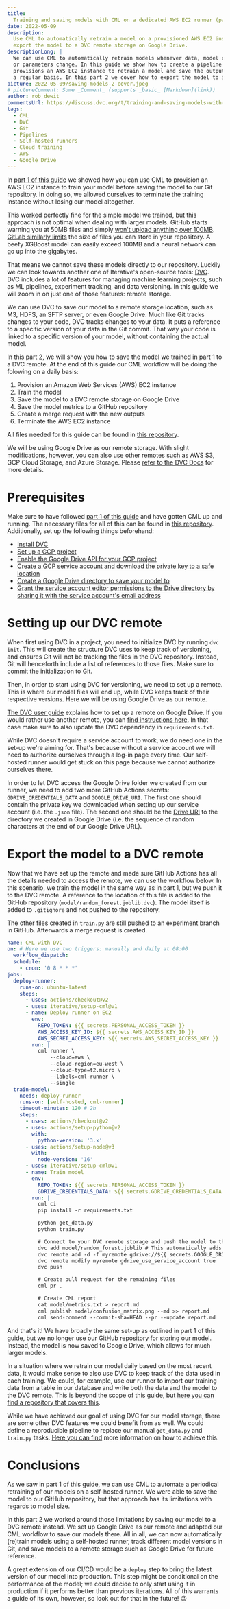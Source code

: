 ```yaml
---
title:
  Training and saving models with CML on a dedicated AWS EC2 runner (part 2)
date: 2022-05-09
description:
  Use CML to automatically retrain a model on a provisioned AWS EC2 instance and
  export the model to a DVC remote storage on Google Drive.
descriptionLong: |
  We can use CML to automatically retrain models whenever data, model code,
  or parameters change. In this guide we show how to create a pipeline that
  provisions an AWS EC2 instance to retrain a model and save the output on
  a regular basis. In this part 2 we cover how to export the model to a DVC remote on Google Drive.
picture: 2022-05-09/saving-models-2-cover.jpeg
# pictureComment: Some _Comment_ (supports _basic_ [Markdown](link))
author: rob_dewit
commentsUrl: https://discuss.dvc.org/t/training-and-saving-models-with-cml-on-a-self-hosted-aws-ec2-runner/1155
tags:
  - CML
  - DVC
  - Git
  - Pipelines
  - Self-hosted runners
  - Cloud training
  - AWS
  - Google Drive
---
```


In [part 1 of this guide](https://dvc.org/blog/CML-runners-saving-models-1) we
showed how you can use CML to provision an AWS EC2 instance to train your model
before saving the model to our Git repository. In doing so, we allowed ourselves
to terminate the training instance without losing our model altogether.

This worked perfectly fine for the simple model we trained, but this approach is
not optimal when dealing with larger models. GitHub starts warning you at 50MB
files and simply
[won't upload anything over 100MB](https://docs.github.com/en/repositories/working-with-files/managing-large-files/about-large-files-on-github).
[GitLab similarly limits](https://docs.gitlab.com/ee/user/gitlab_com/index.html#account-and-limit-settings)
the size of files you can store in your repository. A beefy XGBoost model can
easily exceed 100MB and a neural network can go up into the gigabytes.

That means we cannot save these models directly to our repository. Luckily we
can look towards another one of Iterative's open-source tools:
[DVC](https://dvc.org). DVC includes a lot of features for managing machine
learning projects, such as ML pipelines, experiment tracking, and data
versioning. In this guide we will zoom in on just one of those features: remote
storage.

We can use DVC to save our model to a remote storage location, such as M3, HDFS,
an SFTP server, or even Google Drive. Much like Git tracks changes to your code,
DVC tracks changes to your data. It puts a reference to a specific version of
your data in the Git commit. That way your code is linked to a specific version
of your model, without containing the actual model.

In this part 2, we will show you how to save the model we trained in part 1 to a
DVC remote. At the end of this guide our CML workflow will be doing the folowing
on a daily basis:

1. Provision an Amazon Web Services (AWS) EC2 instance
1. Train the model
1. Save the model to a DVC remote storage on Google Drive
1. Save the model metrics to a GitHub repository
1. Create a merge request with the new outputs
1. Terminate the AWS EC2 instance

All files needed for this guide can be found in
[this repository](https://github.com/iterative/example_model_export_cml).

<admon type="tip">

We will be using Google Drive as our remote storage. With slight modifications,
however, you can also use other remotes such as AWS S3, GCP Cloud Storage, and Azure
Storage. Please
[refer to the DVC Docs](https://dvc.org/doc/command-reference/remote/add#supported-storage-types)
for more details.

</admon>

# Prerequisites

Make sure to have followed
[part 1 of this guide](https://dvc.org/blog/CML-runners-saving-models-1) and
have gotten CML up and running. The necessary files for all of this can be found in
[this repository](https://github.com/iterative/example_model_export_cml).
Additionally, set up the following things beforehand:

- [Install DVC](https://dvc.org/doc/install)
- [Set up a GCP project](https://dvc.org/doc/user-guide/setup-google-drive-remote#using-a-custom-google-cloud-project-recommended)
- [Enable the Google Drive API for your GCP project](https://console.cloud.google.com/apis/library/drive.googleapis.com)
- [Create a GCP service account and download the private key to a safe location](https://dvc.org/doc/user-guide/setup-google-drive-remote#using-service-accounts)
- [Create a Google Drive directory to save your model to](https://support.google.com/drive/answer/2375091?hl=en&co=GENIE.Platform%3DDesktop)
- [Grant the service account editor permissions to the Drive directory by sharing it with the service account's email address](https://support.google.com/drive/answer/7166529?hl=en&co=GENIE.Platform%3DDesktop)

# Setting up our DVC remote

When first using DVC in a project, you need to initialize DVC by running
`dvc init`. This will create the structure DVC uses to keep track of versioning,
and ensures Git will not be tracking the files in the DVC repository. Instead,
Git will henceforth include a list of references to those files. Make sure to
commit the initialization to Git.

Then, in order to start using DVC for versioning, we need to set up a remote.
This is where our model files will end up, while DVC keeps track of their
respective versions. Here we will be using Google Drive as our remote.

[The DVC user guide](https://dvc.org/doc/user-guide/setup-google-drive-remote#setup-a-google-drive-dvc-remote)
explains how to set up a remote on Google Drive. If you would rather use another
remote, you can
[find instructions here](https://dvc.org/doc/command-reference/remote/add#supported-storage-types).
In that case make sure to also update the DVC dependency in `requirements.txt`.

While DVC doesn't require a service account to work, we do need one in the
set-up we're aiming for. That's because without a service account we will need
to authorize ourselves through a log-in page every time. Our self-hosted runner
would get stuck on this page because we cannot authorize ourselves there.

In order to let DVC access the Google Drive folder we created from our runner,
we need to add two more GitHub Actions secrets: `GDRIVE_CREDENTIALS_DATA` and
`GOOGLE_DRIVE_URI`. The first one should contain the private key we downloaded
when setting up our service account (i.e. the `.json` file). The second one
should be the [Drive URI](https://cloud.google.com/bigquery/external-data-drive)
to the directory we created in Google Drive (i.e. the sequence of random
characters at the end of our Google Drive URL).

# Export the model to a DVC remote

Now that we have set up the remote and made sure GitHub Actions has all the
details needed to access the remote, we can use the workflow below. In this
scenario, we train the model in the same way as in part 1, but we push it to the
DVC remote. A reference to the location of this file is added to the GitHub
repository (`model/random_forest.joblib.dvc`). The model itself is added to
`.gitignore` and not pushed to the repository.

The other files created in `train.py` are still pushed to an experiment branch
in GitHub. Afterwards a merge request is created.

```yaml
name: CML with DVC
on: # Here we use two triggers: manually and daily at 08:00
  workflow_dispatch:
  schedule:
    - cron: '0 8 * * *'
jobs:
  deploy-runner:
    runs-on: ubuntu-latest
    steps:
      - uses: actions/checkout@v2
      - uses: iterative/setup-cml@v1
      - name: Deploy runner on EC2
        env:
          REPO_TOKEN: ${{ secrets.PERSONAL_ACCESS_TOKEN }}
          AWS_ACCESS_KEY_ID: ${{ secrets.AWS_ACCESS_KEY_ID }}
          AWS_SECRET_ACCESS_KEY: ${{ secrets.AWS_SECRET_ACCESS_KEY }}
        run: |
          cml runner \
              --cloud=aws \
              --cloud-region=eu-west \
              --cloud-type=t2.micro \
              --labels=cml-runner \
              --single
  train-model:
    needs: deploy-runner
    runs-on: [self-hosted, cml-runner]
    timeout-minutes: 120 # 2h
    steps:
      - uses: actions/checkout@v2
      - uses: actions/setup-python@v2
        with:
          python-version: '3.x'
      - uses: actions/setup-node@v3
        with:
          node-version: '16'
      - uses: iterative/setup-cml@v1
      - name: Train model
        env:
          REPO_TOKEN: ${{ secrets.PERSONAL_ACCESS_TOKEN }}
          GDRIVE_CREDENTIALS_DATA: ${{ secrets.GDRIVE_CREDENTIALS_DATA }}
        run: |
          cml ci
          pip install -r requirements.txt

          python get_data.py
          python train.py

          # Connect to your DVC remote storage and push the model to there
          dvc add model/random_forest.joblib # This automatically adds the model to your .gitignore
          dvc remote add -d -f myremote gdrive://${{ secrets.GOOGLE_DRIVE_URI }}
          dvc remote modify myremote gdrive_use_service_account true
          dvc push

          # Create pull request for the remaining files
          cml pr .

          # Create CML report
          cat model/metrics.txt > report.md
          cml publish model/confusion_matrix.png --md >> report.md
          cml send-comment --commit-sha=HEAD --pr --update report.md
```

And that's it! We have broadly the same set-up as outlined in part 1 of this
guide, but we no longer use our GitHub repository for storing our model.
Instead, the model is now saved to Google Drive, which allows for much larger
models.

<admon type="tip">

In a situation where we retrain our model daily based on the most recent data,
it would make sense to also use DVC to keep track of the data used in each
training. We could, for example, use our runner to import our training data from
a table in our database and write both the data and the model to the DVC remote.
This is beyond the scope of this guide, but
[here you can find a repository that covers this](https://github.com/iterative/cml_dvc_case).

</admon>

<admon type="tip">

While we have achieved our goal of using DVC for our model storage, there are
some other DVC features we could benefit from as well. We could define a
reproducible pipeline to replace our manual `get_data.py` and `train.py` tasks.
[Here you can find](https://dvc.org/doc/start/data-pipelines) more information
on how to achieve this.

</admon>

# Conclusions

As we saw in part 1 of this guide, we can use CML to automate a periodical
retraining of our models on a self-hosted runner. We were able to save the model
to our GitHub repository, but that approach has its limitations with regards to
model size.

In this part 2 we worked around those limitations by saving our model to a DVC
remote instead. We set up Google Drive as our remote and adapted our CML
workflow to save our models there. All in all, we can now automatically
(re)train models using a self-hosted runner, track different model versions in
Git, and save models to a remote storage such as Google Drive for future
reference.

A great extension of our CI/CD would be a `deploy` step to bring the latest
version of our model into production. This step might be conditional on the
performance of the model; we could decide to only start using it in production
if it performs better than previous iterations. All of this warrants a guide of
its own, however, so look out for that in the future! 😉
